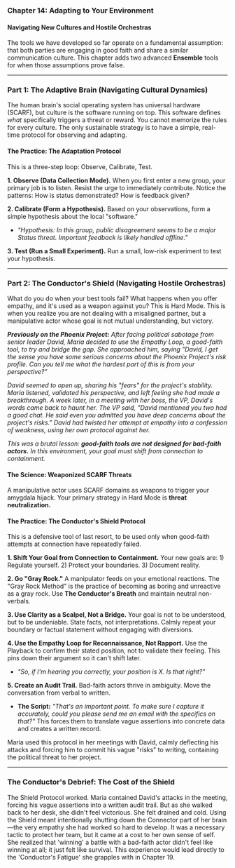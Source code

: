 ### **Chapter 14: Adapting to Your Environment**
#### Navigating New Cultures and Hostile Orchestras

The tools we have developed so far operate on a fundamental assumption: that both parties are engaging in good faith and share a similar communication culture. This chapter adds two advanced **Ensemble** tools for when those assumptions prove false.

---
### **Part 1: The Adaptive Brain (Navigating Cultural Dynamics)**

The human brain's social operating system has universal hardware (SCARF), but culture is the software running on top. This software defines *what* specifically triggers a threat or reward. You cannot memorize the rules for every culture. The only sustainable strategy is to have a simple, real-time protocol for observing and adapting.

#### **The Practice: The Adaptation Protocol**

This is a three-step loop: Observe, Calibrate, Test.

**1. Observe (Data Collection Mode).**
When you first enter a new group, your primary job is to listen. Resist the urge to immediately contribute. Notice the patterns: How is status demonstrated? How is feedback given?

**2. Calibrate (Form a Hypothesis).**
Based on your observations, form a simple hypothesis about the local "software."
*   *"Hypothesis: In this group, public disagreement seems to be a major Status threat. Important feedback is likely handled offline."*

**3. Test (Run a Small Experiment).**
Run a small, low-risk experiment to test your hypothesis.

---
### **Part 2: The Conductor's Shield (Navigating Hostile Orchestras)**

What do you do when your best tools fail? What happens when you offer empathy, and it's used as a weapon against you? This is Hard Mode. This is when you realize you are not dealing with a misaligned partner, but a manipulative actor whose goal is not mutual understanding, but victory.

***Previously on the Phoenix Project:*** *After facing political sabotage from senior leader David, Maria decided to use the Empathy Loop, a good-faith tool, to try and bridge the gap. She approached him, saying "David, I get the sense you have some serious concerns about the Phoenix Project's risk profile. Can you tell me what the hardest part of this is from your perspective?"*

*David seemed to open up, sharing his "fears" for the project's stability. Maria listened, validated his perspective, and left feeling she had made a breakthrough. A week later, in a meeting with her boss, the VP, David's words came back to haunt her. The VP said, "David mentioned you two had a good chat. He said even you admitted you have deep concerns about the project's risks." David had twisted her attempt at empathy into a confession of weakness, using her own protocol against her.*

*This was a brutal lesson: **good-faith tools are not designed for bad-faith actors.** In this environment, your goal must shift from connection to containment.*

#### **The Science: Weaponized SCARF Threats**
A manipulative actor uses SCARF domains as weapons to trigger your amygdala hijack. Your primary strategy in Hard Mode is **threat neutralization.**

#### **The Practice: The Conductor's Shield Protocol**

This is a defensive tool of last resort, to be used only when good-faith attempts at connection have repeatedly failed.

**1. Shift Your Goal from Connection to Containment.**
Your new goals are: 1) Regulate yourself. 2) Protect your boundaries. 3) Document reality.

**2. Go "Gray Rock."**
A manipulator feeds on your emotional reactions. The "Gray Rock Method" is the practice of becoming as boring and unreactive as a gray rock. Use **The Conductor's Breath** and maintain neutral non-verbals.

**3. Use Clarity as a Scalpel, Not a Bridge.**
Your goal is not to be understood, but to be undeniable. State facts, not interpretations. Calmly repeat your boundary or factual statement without engaging with diversions.

**4. Use the Empathy Loop for Reconnaissance, Not Rapport.**
Use the Playback to confirm their stated position, not to validate their feeling. This pins down their argument so it can't shift later.
*   *"So, if I'm hearing you correctly, your position is X. Is that right?"*

**5. Create an Audit Trail.**
Bad-faith actors thrive in ambiguity. Move the conversation from verbal to written.
*   **The Script:** *"That's an important point. To make sure I capture it accurately, could you please send me an email with the specifics on that?"*
This forces them to translate vague assertions into concrete data and creates a written record.

Maria used this protocol in her meetings with David, calmly deflecting his attacks and forcing him to commit his vague "risks" to writing, containing the political threat to her project.

---
### **The Conductor's Debrief: The Cost of the Shield**
The Shield Protocol worked. Maria contained David's attacks in the meeting, forcing his vague assertions into a written audit trail. But as she walked back to her desk, she didn't feel victorious. She felt drained and cold. Using the Shield meant intentionally shutting down the Connector part of her brain—the very empathy she had worked so hard to develop. It was a necessary tactic to protect her team, but it came at a cost to her own sense of self. She realized that 'winning' a battle with a bad-faith actor didn't feel like winning at all; it just felt like survival. This experience would lead directly to the 'Conductor's Fatigue' she grapples with in Chapter 19.
